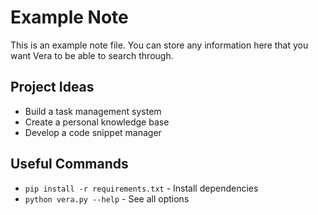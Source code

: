 # Example Note

This is an example note file. You can store any information here that you want Vera to be able to search through.

## Project Ideas

- Build a task management system
- Create a personal knowledge base
- Develop a code snippet manager

## Useful Commands

- `pip install -r requirements.txt` - Install dependencies
- `python vera.py --help` - See all options
